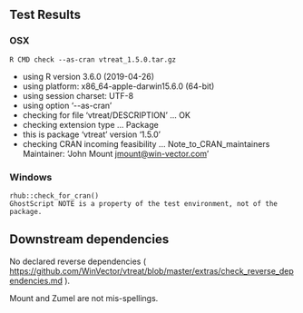 
## Test Results


### OSX

    R CMD check --as-cran vtreat_1.5.0.tar.gz 
* using R version 3.6.0 (2019-04-26)
* using platform: x86_64-apple-darwin15.6.0 (64-bit)
* using session charset: UTF-8
* using option ‘--as-cran’
* checking for file ‘vtreat/DESCRIPTION’ ... OK
* checking extension type ... Package
* this is package ‘vtreat’ version ‘1.5.0’
* checking CRAN incoming feasibility ... Note_to_CRAN_maintainers
Maintainer: ‘John Mount <jmount@win-vector.com>’


### Windows

    rhub::check_for_cran()
    GhostScript NOTE is a property of the test environment, not of the package.

## Downstream dependencies

No declared reverse dependencies ( https://github.com/WinVector/vtreat/blob/master/extras/check_reverse_dependencies.md ).

     
Mount and Zumel are not mis-spellings.

